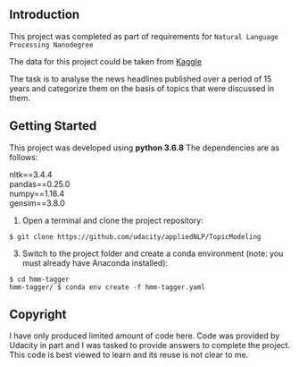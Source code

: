 ## Introduction

This project was completed as part of requirements for `Natural Language Processing Nanodegree`  

The data for this project could be taken from [Kaggle](https://www.kaggle.com/therohk/million-headlines) 

The task is to analyse the news headlines published over a period of 15 years and categorize them on the basis of topics that were discussed in them.  


## Getting Started


This project was developed using **python 3.6.8**  The dependencies are as follows:  

nltk==3.4.4  
pandas==0.25.0  
numpy==1.16.4  
gensim==3.8.0  

1. Open a terminal and clone the project repository:
```
$ git clone https://github.com/udacity/appliedNLP/TopicModeling
```

3. Switch to the project folder and create a conda environment (note: you must already have Anaconda installed):
```
$ cd hmm-tagger
hmm-tagger/ $ conda env create -f hmm-tagger.yaml
```


## Copyright

I have only produced limited amount of code here. Code was provided by Udacity in part and I was tasked to provide answers to complete the project. This code is best viewed to learn and its reuse is not clear to me.